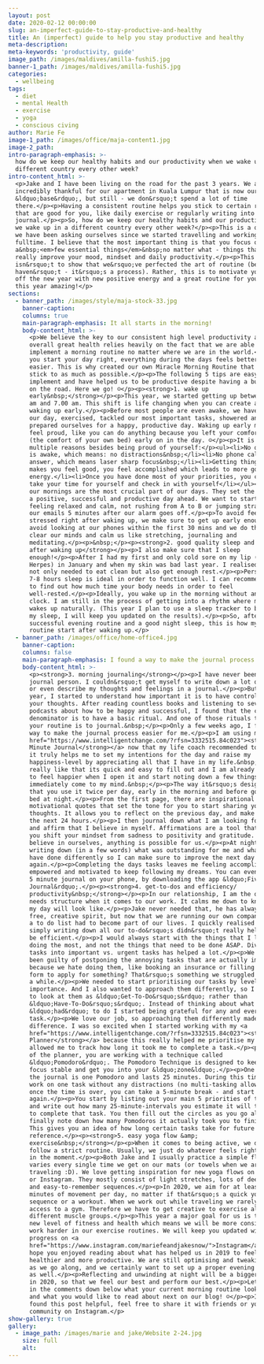 ```yaml
---
layout: post
date: 2020-02-12 00:00:00
slug: an-imperfect-guide-to-stay-productive-and-healthy
title: An (imperfect) guide to help you stay productive and healthy
meta-description:
meta-keywords: 'productivity, guide'
image_path: /images/maldives/amilla-fushi5.jpg
banner-1_path: /images/maldives/amilla-fushi5.jpg
categories:
  - wellbeing
tags:
  - diet
  - mental Health
  - exercise
  - yoga
  - conscious civing
author: Marie Fe
image-1_path: /images/office/maja-content1.jpg
image-2_path:
intro-paragraph-emphasis: >-
  how do we keep our healthy habits and our productivity when we wake up in a
  different country every other week?
intro-content_html: >-
  <p>Jake and I have been living on the road for the past 3 years. We are
  incredibly thankful for our apartment in Kuala Lumpur that is now our
  &ldquo;base&rdquo;, but still - we don&rsquo;t spend a lot of time
  there.</p><p>Having a consistent routine helps you stick to certain rituals
  that are good for you, like daily exercise or regularly writing into a
  journal.</p><p>So, how do we keep our healthy habits and our productivity when
  we wake up in a different country every other week?</p><p>This is a question
  we have been asking ourselves since we started travelling and working online
  fulltime. I believe that the most important thing is that you focus on
  a&nbsp;<em>few essential things</em>&nbsp;no matter what - things that can
  really improve your mood, mindset and daily productivity.</p><p>This post
  isn&rsquo;t to show that we&rsquo;ve perfected the art of routine (because we
  haven&rsquo;t - it&rsquo;s a process). Rather, this is to motivate you to kick
  off the new year with new positive energy and a great routine for you to make
  this year amazing!</p>
sections:
  - banner_path: /images/style/maja-stock-33.jpg
    banner-caption:
    columns: true
    main-paragraph-emphasis: It all starts in the morning!
    body-content_html: >-
      <p>We believe the key to our consistent high level productivity and our
      overall great health relies heavily on the fact that we are able to
      implement a morning routine no matter where we are in the world.</p><p>If
      you start your day right, everything during the days feels better and
      easier. This is why created our own Miracle Morning Routine that we try to
      stick to as much as possible.</p><p>The following 5 tips are easy to
      implement and have helped us to be productive despite having a busy life
      on the road. Here we go! ☺</p><p><strong>1. wake up
      early&nbsp;</strong></p><p>This year, we started getting up between 5.00
      am and 7.00 am. This shift is life changing when you can create a habit of
      waking up early.</p><p>Before most people are even awake, we have planned
      our day, exercised, tackled our most important tasks, showered and
      prepared ourselves for a happy, productive day. Waking up early makes you
      feel proud, like you can do anything because you left your comfort zone
      (the comfort of your own bed) early on in the day. ☺</p><p>It is great for
      multiple reasons besides being proud of yourself:</p><ul><li>No one else
      is awake, which means: no distractions&nbsp;</li><li>No phone calls to
      answer, which means laser sharp focus&nbsp;</li><li>Getting things done
      makes you feel good, you feel accomplished which leads to more good
      energy.</li><li>Once you have done most of your priorities, you can then
      take your time for yourself and check in with yourself</li></ul><p>To us,
      our mornings are the most crucial part of our days. They set the tone for
      a positive, successful and productive day ahead. We want to start our days
      feeling relaxed and calm, not rushing from A to B or jumping straight into
      our emails 5 minutes after our alarm goes off.</p><p>To avoid feeling
      stressed right after waking up, we make sure to get up early enough, we
      avoid looking at our phones within the first 30 mins and we do things that
      clear our minds and calm us like stretching, journaling and
      meditating.</p><p>&nbsp;</p><p><strong>2. good quality sleep and water
      after waking up</strong></p><p>I also make sure that I sleep
      enough!</p><p>After I had my first and only cold sore on my lip (deutsch:
      Herpes) in January and when my skin was bad last year. I realised that I
      not only needed to eat clean but also get enough rest.</p><p>Personally,
      7-8 hours sleep is ideal in order to function well. I can recommend to you
      to find out how much time your body needs in order to feel
      well-rested.</p><p>Ideally, you wake up in the morning without an alarm
      clock. I am still in the process of getting into a rhythm where my body
      wakes up naturally. (This year I plan to use a sleep tracker to better map
      my sleep, I will keep you updated on the results).</p><p>So, after a
      successful evening routine and a good night sleep, this is how my morning
      routine start after waking up.</p>
  - banner_path: /images/office/home-office4.jpg
    banner-caption:
    columns: false
    main-paragraph-emphasis: I found a way to make the journal process easier for me
    body-content_html: >-
      <p><strong>3. morning journaling</strong></p><p>I have never been a big
      journal person. I couldn&rsquo;t get myself to write down a lot of things
      or even describe my thoughts and feelings in a journal.</p><p>But last
      year, I started to understand how important it is to have control over
      your thoughts. After reading countless books and listening to several
      podcasts about how to be happy and successful, I found that the common
      denominator is to have a basic ritual. And one of those rituals to add to
      your routine is to journal.&nbsp;</p><p>Only a few weeks ago, I found a
      way to make the journal process easier for me.</p><p>I am using my <a
      href="https://www.intelligentchange.com/?rfsn=3332515.84c023"><strong>Five
      Minute Journal</strong></a> now that my life coach recommended to me, and
      it truly helps me to set my intentions for the day and raise my
      happiness-level by appreciating all that I have in my life.&nbsp;</p><p>I
      really like that its quick and easy to fill out and I am already starting
      to feel happier when I open it and start noting down a few things that
      immediately come to my mind.&nbsp;</p><p>The way it&rsquo;s designed is
      that you use it twice per day, early in the morning and before going to
      bed at night.</p><p>From the first page, there are inspirational &amp;
      motivational quotes that set the tone for you to start sharing your
      thoughts. It allows you to reflect on the previous day, and make goals for
      the next 24 hours.</p><p>I then journal down what I am looking forward to
      and affirm that I believe in myself. Affirmations are a tool that can help
      you shift your mindset from sadness to positivity and gratitude. When we
      believe in ourselves, anything is possible for us.</p><p>At night, I like
      writing down (in a few words) what was outstanding for me and what I could
      have done differently so I can make sure to improve the next day and try
      again.</p><p>Completing the days tasks leaves me feeling accomplished,
      empowered and motivated to keep following my dreams. You can even use the
      5 minute journal on your phone, by downloading the app &ldquo;Five minute
      Journal&rdquo;.</p><p><strong>4. get-to-dos and efficiency/
      productivity&nbsp;</strong></p><p>In our relationship, I am the one who
      needs structure when it comes to our work. It calms me down to know what
      my day will look like.</p><p>Jake never needed that, he has always been a
      free, creative spirit, but now that we are running our own company, having
      a to do list had to become part of our lives. I quickly realised that
      simply writing down all our to-do&rsquo;s didn&rsquo;t really help us to
      be efficient.</p><p>I would always start with the things that I liked
      doing the most, and not the things that need to be done ASAP. Dividing our
      tasks into important vs. urgent tasks has helped a lot.</p><p>We have all
      been guilty of postponing the annoying tasks that are actually important,
      because we hate doing them, like booking an insurance or filling out a big
      form to apply for something? That&rsquo;s something we struggled with for
      a while.</p><p>We needed to start prioritising our tasks by level of
      importance. And I also wanted to approach them differently, so I started
      to look at them as &ldquo;Get-To-Do&rsquo;s&rdquo; rather than
      &ldquo;Have-To-Do&rsquo;s&rdquo;. Instead of thinking about what I
      &ldquo;had&rdquo; to do I started being grateful for any and every
      task.</p><p>We love our job, so approaching them differently made a huge
      difference. I was so excited when I started working with my <a
      href="https://www.intelligentchange.com/?rfsn=3332515.84c023"><strong>Productivity
      Planner</strong></a> because this really helped me prioritise my tasks and
      allowed me to track how long it took me to complete a task.</p><p>Inside
      of the planner, you are working with a technique called
      &ldquo;Pomodoro&rdquo;. The Pomodoro Technique is designed to keep your
      focus stable and get you into your &ldquo;zone&ldquo;.</p><p>One circle on
      the journal is one Pomodoro and lasts 25 minutes. During this time, you
      work on one task without any distractions (no multi-tasking allowed!) and
      once the time is over, you can take a 5-minute break - and start all over
      again.</p><p>You start by listing out your main 5 priorities of the day
      and write out how many 25-minute-intervals you estimate it will take you
      to complete that task. You then fill out the circles as you go along, and
      finally note down how many Pomodoros it actually took you to finish it.
      This gives you an idea of how long certain tasks take for future
      reference.</p><p><strong>5. easy yoga flow &amp;
      exercise&nbsp;</strong></p><p>When it comes to being active, we don't
      follow a strict routine. Usually, we just do whatever feels right for us
      in the moment.</p><p>Both Jake and I usually practice a simple flow that
      varies every single time we get on our mats (or towels when we are
      traveling :D). We love getting inspiration for new yoga flows on YouTube
      or Instagram. They mostly consist of light stretches, lots of deep breaths
      and easy-to-remember sequences.</p><p>In 2020, we aim for at least 20
      minutes of movement per day, no matter if that&rsquo;s a quick yoga
      sequence or a workout. When we work out while traveling we rarely have
      access to a gym. Therefore we have to get creative to exercise all the
      different muscle groups.</p><p>This year a major goal for us is to reach a
      new level of fitness and health which means we will be more consistent and
      work harder in our exercise routines. We will keep you updated with our
      progress on <a
      href="https://www.instagram.com/mariefeandjakesnow/">Instagram</a>.</p><p>We
      hope you enjoyed reading about what has helped us in 2019 to feel happier,
      healthier and more productive. We are still optimising and tweaking things
      as we go along, and we certainly want to set up a proper evening routine
      as well.</p><p>Reflecting and unwinding at night will be a bigger priority
      in 2020, so that we feel our best and perform our best.</p><p>Let us know
      in the comments down below what your current morning routine looks like,
      and what you would like to read about next on our blog! ☺</p><p>If you
      found this post helpful, feel free to share it with friends or your
      community on Instagram.</p>
show-gallery: true
gallery:
  - image_path: /images/marie and jake/Website 2-24.jpg
    size: full
    alt:
---
```

